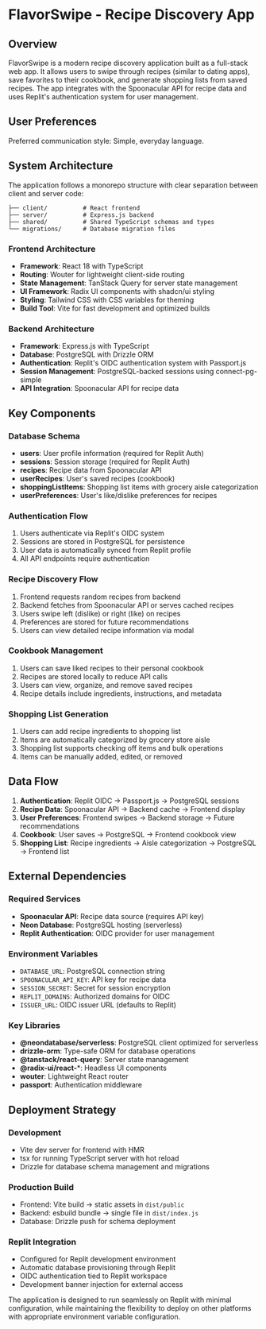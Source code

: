 # FlavorSwipe - Recipe Discovery App

## Overview

FlavorSwipe is a modern recipe discovery application built as a full-stack web app. It allows users to swipe through recipes (similar to dating apps), save favorites to their cookbook, and generate shopping lists from saved recipes. The app integrates with the Spoonacular API for recipe data and uses Replit's authentication system for user management.

## User Preferences

Preferred communication style: Simple, everyday language.

## System Architecture

The application follows a monorepo structure with clear separation between client and server code:

```
├── client/          # React frontend
├── server/          # Express.js backend
├── shared/          # Shared TypeScript schemas and types
└── migrations/      # Database migration files
```

### Frontend Architecture
- **Framework**: React 18 with TypeScript
- **Routing**: Wouter for lightweight client-side routing
- **State Management**: TanStack Query for server state management
- **UI Framework**: Radix UI components with shadcn/ui styling
- **Styling**: Tailwind CSS with CSS variables for theming
- **Build Tool**: Vite for fast development and optimized builds

### Backend Architecture
- **Framework**: Express.js with TypeScript
- **Database**: PostgreSQL with Drizzle ORM
- **Authentication**: Replit's OIDC authentication system with Passport.js
- **Session Management**: PostgreSQL-backed sessions using connect-pg-simple
- **API Integration**: Spoonacular API for recipe data

## Key Components

### Database Schema
- **users**: User profile information (required for Replit Auth)
- **sessions**: Session storage (required for Replit Auth)
- **recipes**: Recipe data from Spoonacular API
- **userRecipes**: User's saved recipes (cookbook)
- **shoppingListItems**: Shopping list items with grocery aisle categorization
- **userPreferences**: User's like/dislike preferences for recipes

### Authentication Flow
1. Users authenticate via Replit's OIDC system
2. Sessions are stored in PostgreSQL for persistence
3. User data is automatically synced from Replit profile
4. All API endpoints require authentication

### Recipe Discovery Flow
1. Frontend requests random recipes from backend
2. Backend fetches from Spoonacular API or serves cached recipes
3. Users swipe left (dislike) or right (like) on recipes
4. Preferences are stored for future recommendations
5. Users can view detailed recipe information via modal

### Cookbook Management
1. Users can save liked recipes to their personal cookbook
2. Recipes are stored locally to reduce API calls
3. Users can view, organize, and remove saved recipes
4. Recipe details include ingredients, instructions, and metadata

### Shopping List Generation
1. Users can add recipe ingredients to shopping list
2. Items are automatically categorized by grocery store aisle
3. Shopping list supports checking off items and bulk operations
4. Items can be manually added, edited, or removed

## Data Flow

1. **Authentication**: Replit OIDC → Passport.js → PostgreSQL sessions
2. **Recipe Data**: Spoonacular API → Backend cache → Frontend display
3. **User Preferences**: Frontend swipes → Backend storage → Future recommendations
4. **Cookbook**: User saves → PostgreSQL → Frontend cookbook view
5. **Shopping List**: Recipe ingredients → Aisle categorization → PostgreSQL → Frontend list

## External Dependencies

### Required Services
- **Spoonacular API**: Recipe data source (requires API key)
- **Neon Database**: PostgreSQL hosting (serverless)
- **Replit Authentication**: OIDC provider for user management

### Environment Variables
- `DATABASE_URL`: PostgreSQL connection string
- `SPOONACULAR_API_KEY`: API key for recipe data
- `SESSION_SECRET`: Secret for session encryption
- `REPLIT_DOMAINS`: Authorized domains for OIDC
- `ISSUER_URL`: OIDC issuer URL (defaults to Replit)

### Key Libraries
- **@neondatabase/serverless**: PostgreSQL client optimized for serverless
- **drizzle-orm**: Type-safe ORM for database operations
- **@tanstack/react-query**: Server state management
- **@radix-ui/react-***: Headless UI components
- **wouter**: Lightweight React router
- **passport**: Authentication middleware

## Deployment Strategy

### Development
- Vite dev server for frontend with HMR
- tsx for running TypeScript server with hot reload
- Drizzle for database schema management and migrations

### Production Build
- Frontend: Vite build → static assets in `dist/public`
- Backend: esbuild bundle → single file in `dist/index.js`
- Database: Drizzle push for schema deployment

### Replit Integration
- Configured for Replit development environment
- Automatic database provisioning through Replit
- OIDC authentication tied to Replit workspace
- Development banner injection for external access

The application is designed to run seamlessly on Replit with minimal configuration, while maintaining the flexibility to deploy on other platforms with appropriate environment variable configuration.